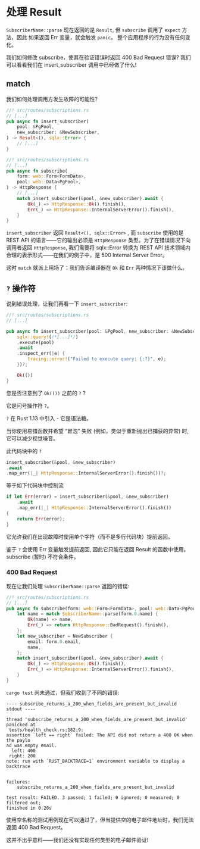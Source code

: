 # 处理 Result

`SubscriberName::parse` 现在返回的是 `Result`, 但 `subscribe` 调用了 `expect` 方法，因此
如果返回 Err 变量，就会触发 `panic`。
整个应用程序的行为没有任何变化。

我们如何修改 subscribe，使其在验证错误时返回 400 Bad Request 错误? 我们可以看看我们在 insert_subscriber 调用中已经做了什么!

## match

我们如何处理调用方发生故障的可能性?

```rs
//! src/routes/subscriptions.rs
// [...]
pub async fn insert_subscriber(
    pool: &PgPool,
    new_subscriber: &NewSubscriber,
) -> Result<(), sqlx::Error> {
    // [...]
}
```

```rs
//! src/routes/subscriptions.rs
// [...]
pub async fn subscribe(
    form: web::Form<FormData>,
    pool: web::Data<PgPool>,
) -> HttpResponse {
    // [...]
    match insert_subscriber(&pool, &new_subscriber).await {
        Ok(_) => HttpResponse::Ok().finish(),
        Err(_) => HttpResponse::InternalServerError().finish(),
    }
}
```

`insert_subscriber` 返回 `Result<(), sqlx::Error>` , 而 `subscribe` 使用的是 REST API 的语言——它的输出必须是 `HttpResponse` 类型。为了在错误情况下向调用者返回 `HttpResponse`, 我们需要将 sqlx::Error 转换为 REST API 技术领域内合理的表示形式——在我们的例子中，是 500 Internal Server Error。

这时 `match` 就派上用场了：我们告诉编译器在 `Ok` 和 `Err` 两种情况下该做什么。

## `?` 操作符

说到错误处理，让我们再看一下 `insert_subscriber`:

```rs
//! src/routes/subscriptions.rs
// [...]

pub async fn insert_subscriber(pool: &PgPool, new_subscriber: &NewSubscriber) -> Result<(), sqlx::Error> {
    sqlx::query!(/*[...]*/)
    .execute(pool)
    .await
    .inspect_err(|e| {
        tracing::error!("Failed to execute query: {:?}", e);
    })?;

    Ok(())
}
```

您是否注意到了 `Ok(())` 之前的 `?` ?

它是问号操作符 `?`。

`?` 在 Rust 1.13 中引入 - 它是语法糖。

当你使用易错函数并希望 “冒泡” 失败 (例如，类似于重新抛出已捕获的异常) 时, 它可以减少视觉噪音。

此代码块中的 `?`

```rs
insert_subscriber(&pool, &new_subscriber)
.await
.map_err(|_| HttpResponse::InternalServerError().finish())?;
```

等于如下代码块中控制流

```rs
if let Err(error) = insert_subscriber(&pool, &new_subscriber)
    .await
    .map_err(|_| HttpResponse::InternalServerError().finish())
{
    return Err(error);
}
```

它允许我们在出现故障时使用单个字符（而不是多行代码块）提前返回。

鉴于 `?` 会使用 Err 变量触发提前返回, 因此它只能在返回 Result 的函数中使用。subscribe (暂时) 不符合条件。

### 400 Bad Request

现在让我们处理 `SubscriberName::parse` 返回的错误:

```rs
//! src/routes/subscriptions.rs
// [...]
pub async fn subscribe(form: web::Form<FormData>, pool: web::Data<PgPool>) -> HttpResponse {
    let name = match SubscriberName::parse(form.0.name) {
        Ok(name) => name,
        Err(_) => return HttpResponse::BadRequest().finish(),
    };
    let new_subscriber = NewSubscriber {
        email: form.0.email,
        name,
    };
    match insert_subscriber(&pool, &new_subscriber).await {
        Ok(_) => HttpResponse::Ok().finish(),
        Err(_) => HttpResponse::InternalServerError().finish(),
    }
}
```

`cargo test` 尚未通过，但我们收到了不同的错误:

```plaintext
---- subscribe_returns_a_200_when_fields_are_present_but_invalid stdout ----

thread 'subscribe_returns_a_200_when_fields_are_present_but_invalid' panicked at
 tests/health_check.rs:182:9:
assertion `left == right` failed: The API did not return a 400 OK when the paylo
ad was empty email.
  left: 400
 right: 200
note: run with `RUST_BACKTRACE=1` environment variable to display a backtrace


failures:
    subscribe_returns_a_200_when_fields_are_present_but_invalid

test result: FAILED. 3 passed; 1 failed; 0 ignored; 0 measured; 0 filtered out; 
finished in 0.20s
```

使用空名称的测试用例现在可以通过了，但当提供空的电子邮件地址时，我们无法返回 400 Bad Request。

这并不出乎意料——我们还没有实现任何类型的电子邮件验证!
